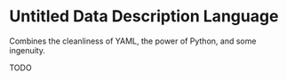 Untitled Data Description Language
==================================

Combines the cleanliness of YAML, the power of Python, and some ingenuity.

TODO


